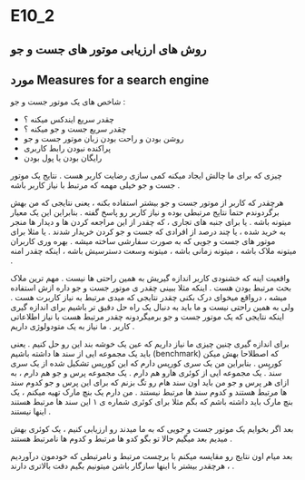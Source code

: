 # E10_2

## روش های ارزیابی موتور های جست و جو

## مورد Measures for a search engine

شاخص های یک موتور جست و جو :
- چقدر سریع ایندکس میکنه ؟
- چقدر سریع جست و جو میکنه ؟
- روشن بودن و راحت بودن زبان موتور جست و جو
- پراکنده نبودن رابط کاربری
- رایگان بودن یا پول بودن

چیزی که برای ما چالش ایجاد میکنه کمی سازی رضایت کاربر هست . نتایج یک موتور جست و جو خیلی مهمه که مرتبط با نیاز کاربر باشه .

هرچقدر که کاربر از موتور جست و جو بیشتر استفاده بکنه ، یعنی نتایجی که من بهش برگردوندم حتما نتایج مرتبطی بوده و نیاز کاربر رو پاسخ گفته .
بنابراین این یک معیار میتونه باشه . یا برای جنبه های تجاری ، که چقدر از این مراجعه کردن ها و دیدار ها منجر به خرید شده ، یا چند درصد از افرادی که جست و جو کردن خریدار شدند .
یا مثلا برای موتور های جست و جویی که به صورت سفارشی ساخته میشه . بهره وری کاربران میتونه ملاک باشه ، میتونه زمانی باشه ، میتونه وسعت دسترسیش باشه ، اینکه چقدر امنه .

واقعیت اینه که خشنودی کاربر اندازه گیریش به همین راحتی ها نیست . مهم ترین ملاک بحث مرتبط بودن هست . اینکه مثلا ببینی چقدر ی موتور جست و جو داره ازش استفاده میشه ، درواقع میخوای درک بکنی چقدر نتایجی که میدی مرتبط به نیاز کاربرت هست .
ولی به همین راحتی نیست و ما باید به دنبال یک راه حل دقیق تر باشیم برای اندازه گیری اینکه نتایجی که یک موتور جست و جو برمیگردونه چقدر مرتبط هست با نیاز اطلاعاتی کاربر .
ما نیاز به یک متودولوژی داریم .

برای اندازه گیری چنین چیزی ما نیاز داریم که عین یک خوشه بند این رو حل کنیم . یعنی باید یک مجموعه ایی از سند ها داشته باشیم (benchmark) که اصطلاحا بهش میکن کورپِس .
بنابراین من یک سری کورپس دارم که این کورپس تشکیل شده از یک سری سند . یک مجموعه ایی از کوئری هارو هم دارم . یک مجموعه پرس و جو هم دارم ، به ازای هر پرس و جو من باید اون سند هام رو تگ بزنم که برای این پرس و جو کدوم سند ها مرتبط هستند و کدوم سند ها مرتبط نیستند .
من دارم یک بنچ مارک تهیه میکنم ، یک بنچ مارک باید داشته باشم که بگم مثلا برای کوئری شماره ی ۱ این سند ها مرتبط هستند اینها نیستند .

بعد اگر بخوایم یک موتور جست و جویی که به ما میدند رو ارزیابی کنیم ، یک کوئری بهش میدیم بعد میگیم حالا تو بگو کدو ها مرتبط و کدوم ها نامرتبط هستند .

بعد میام اون نتایج رو مقایسه میکنم با برچست مرتبط و نامرتبطی که خودمون درآوردیم ، هرچقدر بیشتر با اینها سازگار باشن میتونیم بگیم دقت بالاتری دارند .
